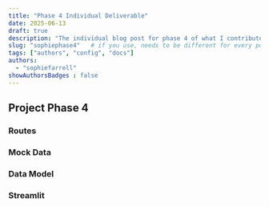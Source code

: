 ```yaml
---
title: "Phase 4 Individual Deliverable"
date: 2025-06-13
draft: true
description: "The individual blog post for phase 4 of what I contributed"
slug: "sophiephase4"   # if you use, needs to be different for every post
tags: ["authors", "config", "docs"]
authors:
  - "sophiefarrell"
showAuthorsBadges : false
---
```

## Project Phase 4

### Routes


### Mock Data
 

### Data Model
 

### Streamlit
